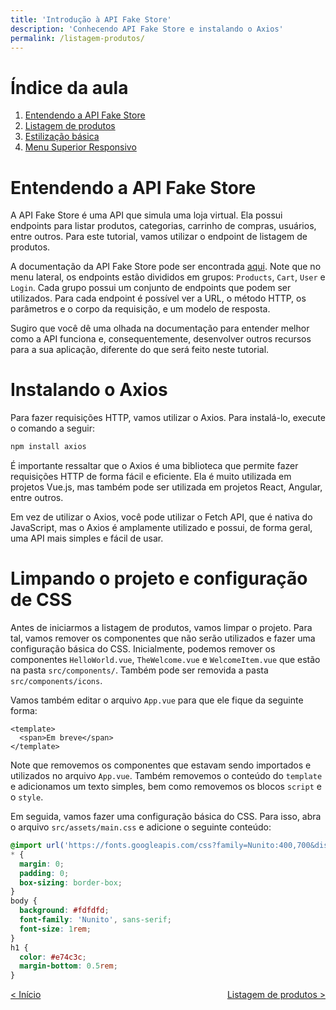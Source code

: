 ```yaml
---
title: 'Introdução à API Fake Store'
description: 'Conhecendo API Fake Store e instalando o Axios'
permalink: /listagem-produtos/
---
```


# Índice da aula

1. [Entendendo a API Fake Store](#entendendo-a-api-fake-store)
2. [Listagem de produtos](listagem-de-produtos.html)
3. [Estilização básica](estilizacao-basica.html)
4. [Menu Superior Responsivo](menu-superior-responsivo.html)

# Entendendo a API Fake Store

A API Fake Store é uma API que simula uma loja virtual. Ela possui endpoints para listar produtos, categorias, carrinho de compras, usuários, entre outros. Para este tutorial, vamos utilizar o endpoint de listagem de produtos.

A documentação da API Fake Store pode ser encontrada [aqui](https://fakestoreapi.com/docs). Note que no menu lateral, os endpoints estão divididos em grupos: `Products`, `Cart`, `User` e `Login`. Cada grupo possui um conjunto de endpoints que podem ser utilizados. Para cada endpoint é possível ver a URL, o método HTTP, os parâmetros e o corpo da requisição, e um modelo de resposta.

Sugiro que você dê uma olhada na documentação para entender melhor como a API funciona e, consequentemente, desenvolver outros recursos para a sua aplicação, diferente do que será feito neste tutorial.

# Instalando o Axios

Para fazer requisições HTTP, vamos utilizar o Axios. Para instalá-lo, execute o comando a seguir:

```bash
npm install axios
```

É importante ressaltar que o Axios é uma biblioteca que permite fazer requisições HTTP de forma fácil e eficiente. Ela é muito utilizada em projetos Vue.js, mas também pode ser utilizada em projetos React, Angular, entre outros.

Em vez de utilizar o Axios, você pode utilizar o Fetch API, que é nativa do JavaScript, mas o Axios é amplamente utilizado e possui, de forma geral, uma API mais simples e fácil de usar.

# Limpando o projeto e configuração de CSS

Antes de iniciarmos a listagem de produtos, vamos limpar o projeto. Para tal, vamos remover os componentes que não serão utilizados e fazer uma configuração básica do CSS. Inicialmente, podemos remover os componentes `HelloWorld.vue`, `TheWelcome.vue` e `WelcomeItem.vue` que estão na pasta `src/components/`. Também pode ser removida a pasta `src/components/icons`.

Vamos também editar o arquivo `App.vue` para que ele fique da seguinte forma:

```vue
<template>
  <span>Em breve</span>
</template>
```

Note que removemos os componentes que estavam sendo importados e utilizados no arquivo `App.vue`. Também removemos o conteúdo do `template` e adicionamos um texto simples, bem como removemos os blocos `script` e o `style`.

Em seguida, vamos fazer uma configuração básica do CSS. Para isso, abra o arquivo `src/assets/main.css` e adicione o seguinte conteúdo:

```css
@import url('https://fonts.googleapis.com/css?family=Nunito:400,700&display=swap');
* {
  margin: 0;
  padding: 0;
  box-sizing: border-box;
}
body {
  background: #fdfdfd;
  font-family: 'Nunito', sans-serif;
  font-size: 1rem;
}
h1 {
  color: #e74c3c;
  margin-bottom: 0.5rem;
}
```

<span style="display: flex; justify-content: space-between;"><span>[&lt; Início](../ 'Início')</span> <span>[Listagem de produtos &gt;](listagem-de-produtos.html 'Próximo')</span></span>

